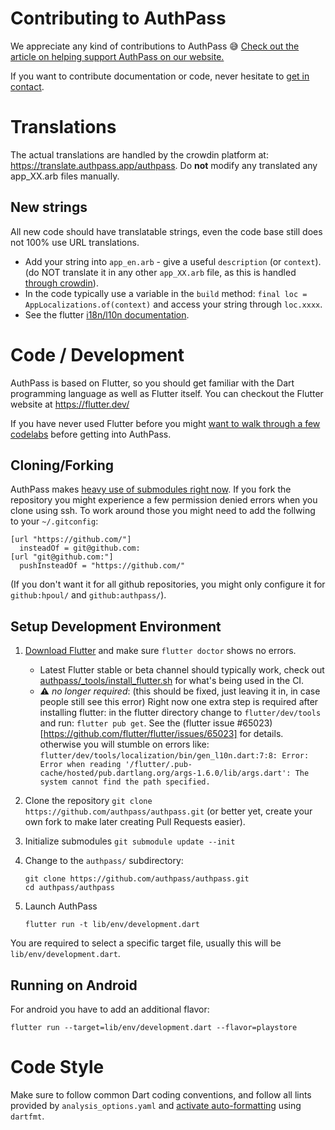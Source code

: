# Contributing to AuthPass

We appreciate any kind of contributions to AuthPass 😅️ 
[Check out the article on helping support AuthPass on our website.](https://authpass.app/docs/support-authpass-get-involved/)

If you want to contribute documentation or code, never hesitate to [get in contact](https://authpass.app/docs/about-authpass-password-manager/#getting-in-touch).

# Translations

The actual translations are handled by the crowdin platform at: <https://translate.authpass.app/authpass>. Do **not** modify any translated any
app_XX.arb files manually.

## New strings

All new code should have translatable strings, even the code base still does not 100% use URL translations.

* Add your string into `app_en.arb` - give a useful `description` (or `context`). (do NOT translate it in any other `app_XX.arb` file, as this is handled [through crowdin](https://translate.authpass.app/authpass)).
* In the code typically use a variable in the `build` method: `final loc = AppLocalizations.of(context)` and access your string through `loc.xxxx`.
* See the flutter [i18n/l10n documentation](https://flutter.dev/go/i18n-user-guide).

# Code / Development

AuthPass is based on Flutter, so you should get familiar with the Dart programming language
as well as Flutter itself. You can checkout the Flutter website at https://flutter.dev/

If you have never used Flutter before you might [want to walk through a few codelabs](https://flutter.dev/docs/get-started/codelab) before getting into AuthPass.

## Cloning/Forking

AuthPass makes [heavy use of submodules right now](https://github.com/authpass/authpass/blob/master/.gitmodules). If you fork the repository you might experience a few
permission denied errors when you clone using ssh. To work around those you might need to add the follwing to your `~/.gitconfig`:

```
[url "https://github.com/"]
  insteadOf = git@github.com:
[url "git@github.com:"]
  pushInsteadOf = "https://github.com/"
```

(If you don't want it for all github repositories, you might only configure it for `github:hpoul/` and `github:authpass/`).

## Setup Development Environment

1. [Download Flutter](https://flutter.dev/docs/get-started/install) and make sure `flutter doctor` shows no errors.
   * Latest Flutter stable or beta channel should typically work, check out
     [authpass/_tools/install_flutter.sh](authpass/_tools/install_flutter.sh) for what's being used in the CI.
   * ⚠️ *no longer required*: (this should be fixed, just leaving it in, in case people still see this error) Right now one extra step is required after installing flutter: in the flutter directory change to `flutter/dev/tools` and run: `flutter pub get`. See the (flutter issue #65023)[https://github.com/flutter/flutter/issues/65023] for details.
     otherwise you will stumble on errors like:
     ```flutter/dev/tools/localization/bin/gen_l10n.dart:7:8: Error: Error when reading '/flutter/.pub-cache/hosted/pub.dartlang.org/args-1.6.0/lib/args.dart': The system cannot find the path specified.```
2. Clone the repository `git clone https://github.com/authpass/authpass.git` (or better yet, create your own fork to make later creating Pull Requests easier).
3. Initialize submodules `git submodule update --init`
4. Change to the `authpass/` subdirectory:

    ```shell
    git clone https://github.com/authpass/authpass.git
    cd authpass/authpass
    ```
5. Launch AuthPass
    ```shell
    flutter run -t lib/env/development.dart
    ```

You are required to select a specific target file,
usually this will be `lib/env/development.dart`.

## Running on Android

For android you have to add an additional flavor:

```
flutter run --target=lib/env/development.dart --flavor=playstore
```


# Code Style

Make sure to follow common Dart coding conventions, and follow all lints provided
by `analysis_options.yaml` and [activate auto-formatting](https://flutter.dev/docs/development/tools/formatting) using `dartfmt`.

